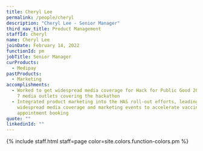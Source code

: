```yaml
---
title: Cheryl Lee
permalink: /people/cheryl
description: "Cheryl Lee - Senior Manager"
third_nav_title: Product Management
staffId: cheryl
name: Cheryl Lee
joinDate: February 14, 2022
functionId: pm
jobTitle: Senior Manager
curProducts:
  - Medipay
pastProducts:
  - Marketing
accomplishments:
  - Worked to get widespread media coverage for Hack for Public Good 2023, with
    7 media outlets covering the hackathon
  - Integrated product marketing into the HAS roll-out efforts, leading to
    widespread media coverage and marketing events to accelerate vaccine
    appointment booking
quote: ""
linkedinId: ""
---
```


{% include staff.html staff=page color=site.colors.function-colors.pm %}
